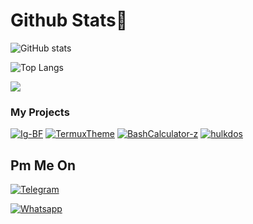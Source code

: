 # Github Stats👾 
![GitHub stats](https://github-readme-stats.vercel.app/api?username=L0rdK1r422&show_icons=true&theme=blueberry)

![Top Langs](https://github-readme-stats.vercel.app/api/top-langs/?username=L0rdK1r422&layout=compact&theme=blueberry)

<a href="https://github.com/L0rdK1r422">
  <img align="center" src="https://github-readme-stats.vercel.app/api/top-langs/?username=L0rdK1r422&theme=blueberry&hide_langs_below=1" />
</a>

### My Projects

<a href="https://github.com/L0rdK1r422/Instagram-Brute-Force"><img title="Ig-BF" src="https://github-readme-stats.vercel.app/api/pin/?username=L0rdK1r422&repo=Instagram-Brute-Force&theme=radical"></a>
<a href="https://github.com/L0rdK1r422/TermuxTheme"><img title="TermuxTheme" src="https://github-readme-stats.vercel.app/api/pin/?username=L0rdK1r422&repo=TermuxTheme&theme=highcontrast"></a>
<a href="https://github.com/L0rdK1r422/BashCalculator-z"><img title="BashCalculator-z" src="https://github-readme-stats.vercel.app/api/pin/?username=L0rdK1r422&repo=BashCalculator-z&theme=vision-friendly-dark"></a>
<a href="https://github.com/L0rdK1r422/hulkddos"><img title="hulkdos" src="https://github-readme-stats.vercel.app/api/pin/?username=L0rdK1r422&repo=hulkddos&theme=highcontrast"></a>



## Pm Me On
<p align="center"> 


<a href="https://t.me/hexhalu"><img title="Telegram" src="https://img.shields.io/badge/-Telegram-blue"></a>

<a href="https://wa.me/+77073503089"><img title="Whatsapp" src="https://img.shields.io/badge/-Whatsapp-Green"></a>

</p>
